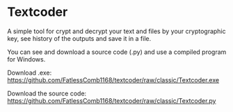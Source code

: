 # Textcoder
A simple tool for crypt and decrypt your text and files by your cryptographic key, see history of the outputs and save it in a file.

You can see and download a source code (.py) and use a compiled program for Windows.

Download .exe: https://github.com/FatlessComb1168/textcoder/raw/classic/Textcoder.exe

Download the source code: https://github.com/FatlessComb1168/textcoder/raw/classic/Textcoder.py
